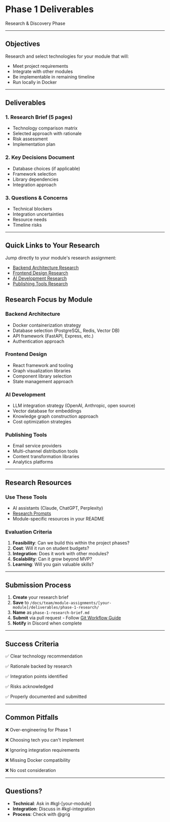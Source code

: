 # Phase 1 Deliverables

Research & Discovery Phase

---

## Objectives

Research and select technologies for your module that will:

- Meet project requirements
- Integrate with other modules
- Be implementable in remaining timeline
- Run locally in Docker

---

## Deliverables

### 1. Research Brief (5 pages)
- Technology comparison matrix
- Selected approach with rationale
- Risk assessment
- Implementation plan

### 2. Key Decisions Document
- Database choices (if applicable)
- Framework selection
- Library dependencies
- Integration approach

### 3. Questions & Concerns
- Technical blockers
- Integration uncertainties
- Resource needs
- Timeline risks

---

## Quick Links to Your Research

Jump directly to your module's research assignment:

- [Backend Architecture Research](../module-assignments/backend-architecture/02-phase-1-research/02b-phase-1-research-assignment.md)
- [Frontend Design Research](../module-assignments/frontend-design/02-phase-1-research/02b-phase-1-research-assignment.md)
- [AI Development Research](../module-assignments/ai-development/02-phase-1-research/02b-phase-1-research-assignment.md)
- [Publishing Tools Research](../module-assignments/publishing-tools/02-phase-1-research/02b-phase-1-research-assignment.md)

## Research Focus by Module

### Backend Architecture
- Docker containerization strategy
- Database selection (PostgreSQL, Redis, Vector DB)
- API framework (FastAPI, Express, etc.)
- Authentication approach

### Frontend Design  
- React framework and tooling
- Graph visualization libraries
- Component library selection
- State management approach

### AI Development
- LLM integration strategy (OpenAI, Anthropic, open source)
- Vector database for embeddings
- Knowledge graph construction approach
- Cost optimization strategies

### Publishing Tools
- Email service providers
- Multi-channel distribution tools
- Content transformation libraries
- Analytics platforms

---

## Research Resources

### Use These Tools
- AI assistants (Claude, ChatGPT, Perplexity)
- [Research Prompts](../../research/prompts/)
- Module-specific resources in your README

### Evaluation Criteria
1. **Feasibility**: Can we build this within the project phases?
2. **Cost**: Will it run on student budgets?
3. **Integration**: Does it work with other modules?
4. **Scalability**: Can it grow beyond MVP?
5. **Learning**: Will you gain valuable skills?

---

## Submission Process

1. **Create** your research brief
2. **Save** to `/docs/team/module-assignments/[your-module]/deliverables/phase-1-research/`
3. **Name** as `phase-1-research-brief.md`
4. **Submit** via pull request - Follow [Git Workflow Guide](../git-workflow.md)
5. **Notify** in Discord when complete

---

## Success Criteria

✅ Clear technology recommendation

✅ Rationale backed by research

✅ Integration points identified

✅ Risks acknowledged

✅ Properly documented and submitted

---

## Common Pitfalls

❌ Over-engineering for Phase 1  

❌ Choosing tech you can't implement  

❌ Ignoring integration requirements  

❌ Missing Docker compatibility  

❌ No cost consideration

---

## Questions?

- **Technical**: Ask in #kgl-[your-module]
- **Integration**: Discuss in #kgl-integration
- **Process**: Check with @grig
